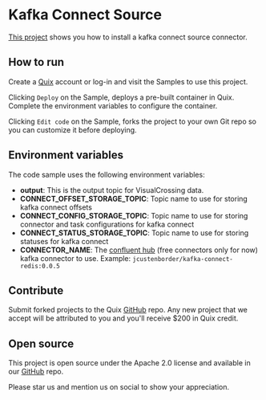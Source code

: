 # Kafka Connect Source

[This project](https://github.com/quixio/quix-samples/tree/main/shell/kafka-connect-source) shows you how to install a kafka connect source connector.

## How to run

Create a [Quix](https://portal.platform.quix.ai/self-sign-up?xlink=github) account or log-in and visit the Samples to use this project.

Clicking `Deploy` on the Sample, deploys a pre-built container in Quix. Complete the environment variables to configure the container.

Clicking `Edit code` on the Sample, forks the project to your own Git repo so you can customize it before deploying.

## Environment variables

The code sample uses the following environment variables:

- **output**: This is the output topic for VisualCrossing data.
- **CONNECT_OFFSET_STORAGE_TOPIC**: Topic name to use for storing kafka connect offsets
- **CONNECT_CONFIG_STORAGE_TOPIC**: Topic name to use for storing connector and task configurations for kafka connect
- **CONNECT_STATUS_STORAGE_TOPIC**: Topic name to use for storing statuses for kafka connect
- **CONNECTOR_NAME**: The [confluent hub](https://www.confluent.io/hub) (free connectors only for now) kafka connector to use. Example: `jcustenborder/kafka-connect-redis:0.0.5`

## Contribute

Submit forked projects to the Quix [GitHub](https://github.com/quixio/quix-samples) repo. Any new project that we accept will be attributed to you and you'll receive $200 in Quix credit.

## Open source

This project is open source under the Apache 2.0 license and available in our [GitHub](https://github.com/quixio/quix-samples) repo.

Please star us and mention us on social to show your appreciation.
